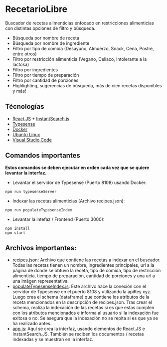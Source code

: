 # RecetarioLibre
Buscador de recetas alimenticias enfocado en restricciones alimenticias con distintas opciones de filtro y búsqueda.

* Búsqueda por nombre de receta
* Búsqueda por nombre de ingrediente
* Filtro por tipo de comida (Desayuno, Almuerzo, Snack, Cena, Postre, entre otros)
* Filtro por restricción alimenticia (Vegano, Celiaco, Intolerante a la lactosa)
* Filtro por ingredientes
* Filtro por tiempo de preparación
* Filtro por cantidad de porciones
* Highlighting, sugerencias de búsqueda, más de cien recetas disponibles y más!

## Técnologías

* [React JS](https://react.dev) + [InstantSearch.js](https://www.algolia.com/doc/api-reference/widgets/instantsearch/js/)
* [Typesense](https://typesense.org)
* [Docker](https://www.docker.com)
* [Ubuntu Linux](https://ubuntu.com)
* [Visual Studio Code](https://code.visualstudio.com)

## Comandos importantes

**Estos comandos se deben ejecutar en orden cada vez que se quiere levantar la interfaz.**

* Levantar el servidor de Typesense (Puerto 8108) usando Docker:

```
npm run typesenseServer
```

* Indexar las recetas alimenticias (Archivo recipes.json):

```
npm run populateTypesenseIndex
```

* Levantar la intefaz / Frontend (Puerto 3000):


```
npm install
npm start
```

## Archivos importantes:
* [recipes.json](https://github.com/PodssilDev/RecetarioLibre/blob/main/data/recipes.json): Archivo que contiene las recetas a indexar en el buscador. Todas las recetas tienen un nombre, ingredientes principales, url a la página de donde se obtuvo la receta, tipo de comida, tipo de restricción alimenticia, tiempo de preparación, cantidad de porciones y una url a una imágen representativa.
* [populateTypesenseIndex.js](https://github.com/PodssilDev/RecetarioLibre/blob/main/populateTypesenseIndex.js): Este archivo hace la conexión con el servidor de Typesense en el puerto 8108 y utilizando la apiKey xyz. Luego crea el schema (dataframe) que contiene los atributos de la receta mencionados en la descripción de recipes.json. Tras crear el schema, realiza la indexación de las recetas si es que estas cumplen con los atributos mencionados e informa al usuario si la indexación fue exitosa o no. Se asegura que la indexación no se repita si es que ya se ha realizado antes.
* [app.js](https://github.com/PodssilDev/RecetarioLibre/blob/main/src/app.js): Aquí se crea la interfaz, usando elementos de React.JS e InstantSearch.JS. También se reciben los documentos / recetas indexadas y se muestran en la interfaz. 
